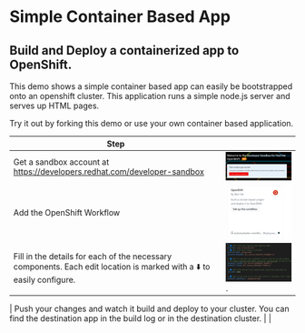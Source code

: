 # Simple Container Based App 

## Build and Deploy a containerized app to OpenShift. 

This demo shows a simple container based app can easily be bootstrapped onto an openshift cluster.
This application runs a simple node.js server and serves up HTML pages. 



Try it out by forking this demo or use your own container based application.
 

| Step    |    |
| ----------- | ----------- |
| Get a sandbox account at https://developers.redhat.com/developer-sandbox      | ![OpenShift Sandbox Account](sandbox.png)       |
| Add the OpenShift Workflow    | ![OpenShift Workflow](workflow.png)         |
| Fill in the details for each of the necessary components. Each edit location is marked with  a  ⬇️ to easily configure.       | ![destination](editconfig.png).    |

| Push your changes and watch it build and deploy to your cluster.  You can find the destination app in the build log or in the destination cluster. 
  |          |
 


